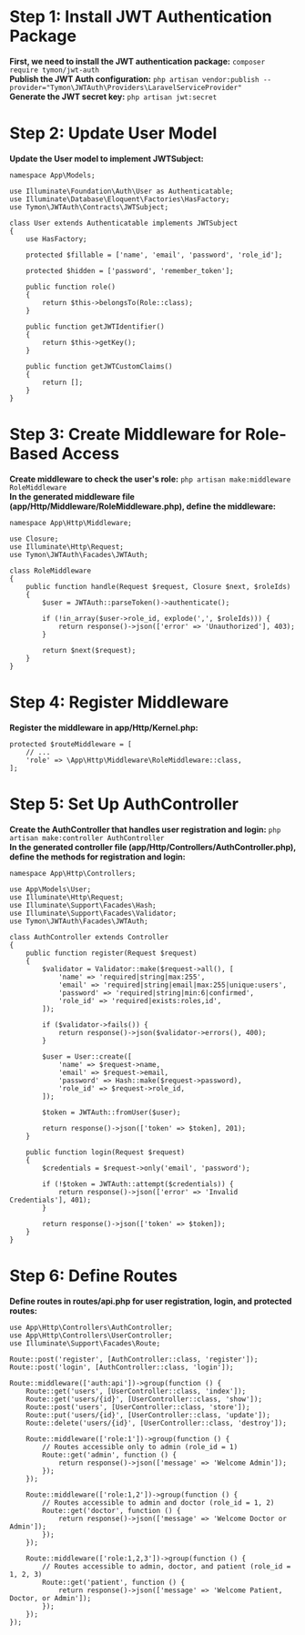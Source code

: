 # Step 1: Install JWT Authentication Package

**First, we need to install the JWT authentication package:** `composer require tymon/jwt-auth`  
**Publish the JWT Auth configuration:**  `php artisan vendor:publish --provider="Tymon\JWTAuth\Providers\LaravelServiceProvider"`  
**Generate the JWT secret key:** `php artisan jwt:secret`  

# Step 2: Update User Model

**Update the User model to implement JWTSubject:**  
```
namespace App\Models;

use Illuminate\Foundation\Auth\User as Authenticatable;
use Illuminate\Database\Eloquent\Factories\HasFactory;
use Tymon\JWTAuth\Contracts\JWTSubject;

class User extends Authenticatable implements JWTSubject
{
    use HasFactory;

    protected $fillable = ['name', 'email', 'password', 'role_id'];

    protected $hidden = ['password', 'remember_token'];

    public function role()
    {
        return $this->belongsTo(Role::class);
    }

    public function getJWTIdentifier()
    {
        return $this->getKey();
    }

    public function getJWTCustomClaims()
    {
        return [];
    }
}
```

# Step 3: Create Middleware for Role-Based Access

**Create middleware to check the user's role:** `php artisan make:middleware RoleMiddleware`  
**In the generated middleware file (app/Http/Middleware/RoleMiddleware.php), define the middleware:**  
```
namespace App\Http\Middleware;

use Closure;
use Illuminate\Http\Request;
use Tymon\JWTAuth\Facades\JWTAuth;

class RoleMiddleware
{
    public function handle(Request $request, Closure $next, $roleIds)
    {
        $user = JWTAuth::parseToken()->authenticate();

        if (!in_array($user->role_id, explode(',', $roleIds))) {
            return response()->json(['error' => 'Unauthorized'], 403);
        }

        return $next($request);
    }
}
```

# Step 4: Register Middleware

**Register the middleware in app/Http/Kernel.php:**  
```
protected $routeMiddleware = [
    // ...
    'role' => \App\Http\Middleware\RoleMiddleware::class,
];
```

# Step 5: Set Up AuthController

**Create the AuthController that handles user registration and login:** `php artisan make:controller AuthController`  
**In the generated controller file (app/Http/Controllers/AuthController.php), define the methods for registration and login:**  
```
namespace App\Http\Controllers;

use App\Models\User;
use Illuminate\Http\Request;
use Illuminate\Support\Facades\Hash;
use Illuminate\Support\Facades\Validator;
use Tymon\JWTAuth\Facades\JWTAuth;

class AuthController extends Controller
{
    public function register(Request $request)
    {
        $validator = Validator::make($request->all(), [
            'name' => 'required|string|max:255',
            'email' => 'required|string|email|max:255|unique:users',
            'password' => 'required|string|min:6|confirmed',
            'role_id' => 'required|exists:roles,id',
        ]);

        if ($validator->fails()) {
            return response()->json($validator->errors(), 400);
        }

        $user = User::create([
            'name' => $request->name,
            'email' => $request->email,
            'password' => Hash::make($request->password),
            'role_id' => $request->role_id,
        ]);

        $token = JWTAuth::fromUser($user);

        return response()->json(['token' => $token], 201);
    }

    public function login(Request $request)
    {
        $credentials = $request->only('email', 'password');

        if (!$token = JWTAuth::attempt($credentials)) {
            return response()->json(['error' => 'Invalid Credentials'], 401);
        }

        return response()->json(['token' => $token]);
    }
}
```

# Step 6: Define Routes

**Define routes in routes/api.php for user registration, login, and protected routes:**
```
use App\Http\Controllers\AuthController;
use App\Http\Controllers\UserController;
use Illuminate\Support\Facades\Route;

Route::post('register', [AuthController::class, 'register']);
Route::post('login', [AuthController::class, 'login']);

Route::middleware(['auth:api'])->group(function () {
    Route::get('users', [UserController::class, 'index']);
    Route::get('users/{id}', [UserController::class, 'show']);
    Route::post('users', [UserController::class, 'store']);
    Route::put('users/{id}', [UserController::class, 'update']);
    Route::delete('users/{id}', [UserController::class, 'destroy']);
    
    Route::middleware(['role:1'])->group(function () {
        // Routes accessible only to admin (role_id = 1)
        Route::get('admin', function () {
            return response()->json(['message' => 'Welcome Admin']);
        });
    });

    Route::middleware(['role:1,2'])->group(function () {
        // Routes accessible to admin and doctor (role_id = 1, 2)
        Route::get('doctor', function () {
            return response()->json(['message' => 'Welcome Doctor or Admin']);
        });
    });

    Route::middleware(['role:1,2,3'])->group(function () {
        // Routes accessible to admin, doctor, and patient (role_id = 1, 2, 3)
        Route::get('patient', function () {
            return response()->json(['message' => 'Welcome Patient, Doctor, or Admin']);
        });
    });
});
```
